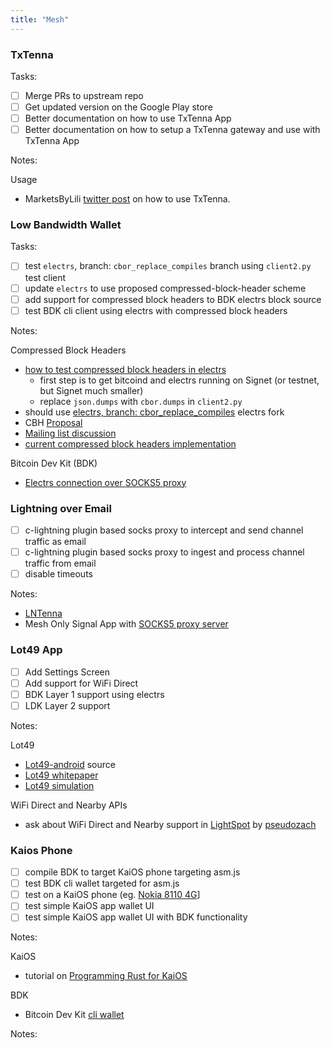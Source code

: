 ```yaml
---
title: "Mesh"
---
```


### TxTenna

Tasks:

 - [ ] Merge PRs to upstream repo
 - [ ] Get updated version on the Google Play store
 - [ ] Better documentation on how to use TxTenna App
 - [ ] Better documentation on how to setup a TxTenna gateway and use with TxTenna App

Notes:

Usage
* MarketsByLili [twitter post](https://twitter.com/Marketsbylili/status/1413185925128069121) on how to use TxTenna.

### Low Bandwidth Wallet

Tasks:

 - [ ] test `electrs`, branch: `cbor_replace_compiles` branch using `client2.py` test client
 - [ ] update `electrs` to use proposed compressed-block-header scheme
 - [ ] add support for compressed block headers to BDK electrs block source
 - [ ] test BDK cli client using electrs with compressed block headers
 
Notes:

Compressed Block Headers
* [how to test compressed block headers in electrs](https://gist.github.com/willcl-ark/89bd4731c6d074f5e98ac3332286926a)
  * first step is to get bitcoind and electrs running on Signet (or testnet, but Signet much smaller)
  * replace `json.dumps` with `cbor.dumps` in `client2.py`
* should use [electrs, branch: cbor_replace_compiles](https://github.com/remyers/electrs/tree/cbor_replace_compiles) electrs fork
* CBH [Proposal](https://github.com/willcl-ark/compressed-block-headers)
* [Mailing list discussion](https://lists.linuxfoundation.org/pipermail/bitcoin-dev/2020-May/017881.html)
* [current compressed block headers implementation](https://github.com/willcl-ark/compressed-block-headers/commits/modules)

Bitcoin Dev Kit (BDK)
 * [Electrs connection over SOCKS5 proxy](https://github.com/remyers/BDWallet/commits/mesh)

### Lightning over Email
- [ ] c-lightning plugin based socks proxy to intercept and send channel traffic as email
- [ ] c-lightning plugin based socks proxy to ingest and process channel traffic from email
- [ ] disable timeouts

Notes:

* [LNTenna](https://github.com/willcl-ark/lntenna-python/tree/master)
* Mesh Only Signal App with [SOCKS5 proxy server](https://github.com/remyers/Signal-Android/commit/ee018e3fcc991ed20eac85859b12604c3a2e6507)

### Lot49 App

- [ ] Add Settings Screen
- [ ] Add support for WiFi Direct
- [ ] BDK Layer 1 support using electrs
- [ ] LDK Layer 2 support

Notes:

Lot49
* [Lot49-android](https://github.com/remyers/lot49-android) source
* [Lot49 whitepaper](https://global-mesh-labs.gitbook.io/lot49/)
* [Lot49 simulation](https://github.com/remyers/lot49)

WiFi Direct and Nearby APIs
* ask about WiFi Direct and Nearby support in [LightSpot](https://play.google.com/store/apps/details?id=com.pseudozach.lightspot) by [pseudozach](https://github.com/pseudozach)

### Kaios Phone

- [ ] compile BDK to target KaiOS phone targeting asm.js
- [ ] test BDK cli wallet targeted for asm.js
- [ ] test on a KaiOS phone (eg. [Nokia 8110 4G](https://www.nokia.com/phones/en_int/nokia-8110-4g)]
- [ ] test simple KaiOS app wallet UI
- [ ] test simple KaiOS app wallet UI with BDK functionality

Notes:

KaiOS
* tutorial on [Programming Rust for KaiOS](http://ianrrees.github.io/2019/11/04/programming-for-kaios.html)

BDK
* Bitcoin Dev Kit [cli wallet](https://github.com/bitcoindevkit/bdk-cli)

Notes:
